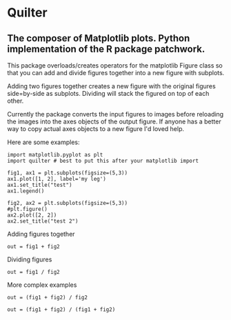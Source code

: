 # Quilter
## The composer of Matplotlib plots. Python implementation of the R package patchwork. 

This package overloads/creates operators for the matplotlib Figure class so that you can add and divide figures together into a new figure with subplots. 

Adding two figures together creates a new figure with the original figures side=by-side as subplots. Dividing will stack the figured on top of each other. 

Currently the package converts the input figures to images before reloading the images into the axes objects of the output figure. If anyone has a better way to copy actual axes objects to a new figure I'd loved help.

Here are some examples:

```
import matplotlib.pyplot as plt
import quilter # best to put this after your matplotlib import

fig1, ax1 = plt.subplots(figsize=(5,3))
ax1.plot([1, 2], label='my leg')
ax1.set_title("test")
ax1.legend()

fig2, ax2 = plt.subplots(figsize=(5,3))
#plt.figure()
ax2.plot([2, 2])
ax2.set_title("test 2")
```

Adding figures together
```
out = fig1 + fig2
```

Dividing figures
```
out = fig1 / fig2
```

More complex examples
```
out = (fig1 + fig2) / fig2

out = (fig1 + fig2) / (fig1 + fig2)
```
